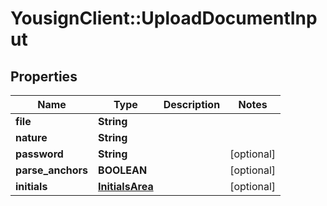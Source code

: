 # YousignClient::UploadDocumentInput

## Properties
Name | Type | Description | Notes
------------ | ------------- | ------------- | -------------
**file** | **String** |  | 
**nature** | **String** |  | 
**password** | **String** |  | [optional] 
**parse_anchors** | **BOOLEAN** |  | [optional] 
**initials** | [**InitialsArea**](InitialsArea.md) |  | [optional] 

